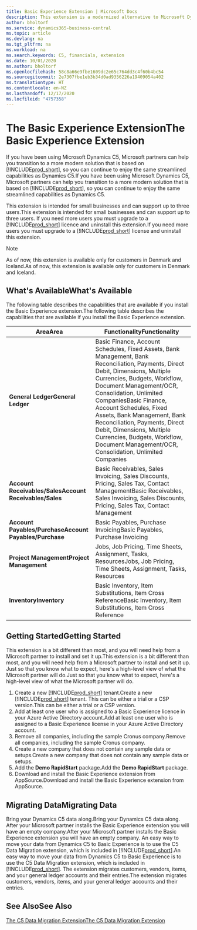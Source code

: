 ```yaml
---
title: Basic Experience Extension | Microsoft Docs
description: This extension is a modernized alternative to Microsoft Dynamics C5.
author: bholtorf
ms.service: dynamics365-business-central
ms.topic: article
ms.devlang: na
ms.tgt_pltfrm: na
ms.workload: na
ms.search.keywords: C5, financials, extension
ms.date: 10/01/2020
ms.author: bholtorf
ms.openlocfilehash: 58c8a66e9fbe1609dc2e65c764dd3c4f60b4bc54
ms.sourcegitcommit: 2e7307fbe1eb3b34d0ad9356226a19409054a402
ms.translationtype: HT
ms.contentlocale: en-NZ
ms.lasthandoff: 12/17/2020
ms.locfileid: "4757358"
---
```

# <a name="the-basic-experience-extension"></a><span data-ttu-id="f4ba4-103">The Basic Experience Extension</span><span class="sxs-lookup"><span data-stu-id="f4ba4-103">The Basic Experience Extension</span></span>
<span data-ttu-id="f4ba4-104">If you have been using Microsoft Dynamics C5, Microsoft partners can help you transition to a more modern solution that is based on [!INCLUDE[prod_short](includes/prod_short.md)], so you can continue to enjoy the same streamlined capabilities as Dynamics C5.</span><span class="sxs-lookup"><span data-stu-id="f4ba4-104">If you have been using Microsoft Dynamics C5, Microsoft partners can help you transition to a more modern solution that is based on [!INCLUDE[prod_short](includes/prod_short.md)], so you can continue to enjoy the same streamlined capabilities as Dynamics C5.</span></span>

<span data-ttu-id="f4ba4-105">This extension is intended for small businesses and can support up to three users.</span><span class="sxs-lookup"><span data-stu-id="f4ba4-105">This extension is intended for small businesses and can support up to three users.</span></span> <span data-ttu-id="f4ba4-106">If you need more users you must upgrade to a [!INCLUDE[prod_short](includes/prod_short.md)] licence and uninstall this extension.</span><span class="sxs-lookup"><span data-stu-id="f4ba4-106">If you need more users you must upgrade to a [!INCLUDE[prod_short](includes/prod_short.md)] license and uninstall this extension.</span></span>

> [!NOTE]
> <span data-ttu-id="f4ba4-107">As of now, this extension is available only for customers in Denmark and Iceland.</span><span class="sxs-lookup"><span data-stu-id="f4ba4-107">As of now, this extension is available only for customers in Denmark and Iceland.</span></span> 

## <a name="whats-available"></a><span data-ttu-id="f4ba4-108">What's Available</span><span class="sxs-lookup"><span data-stu-id="f4ba4-108">What's Available</span></span>
<span data-ttu-id="f4ba4-109">The following table describes the capabilities that are available if you install the Basic Experience extension.</span><span class="sxs-lookup"><span data-stu-id="f4ba4-109">The following table describes the capabilities that are available if you install the Basic Experience extension.</span></span>

|<span data-ttu-id="f4ba4-110">Area</span><span class="sxs-lookup"><span data-stu-id="f4ba4-110">Area</span></span>  |<span data-ttu-id="f4ba4-111">Functionality</span><span class="sxs-lookup"><span data-stu-id="f4ba4-111">Functionality</span></span>  |
|---------|---------|
|<span data-ttu-id="f4ba4-112">**General Ledger**</span><span class="sxs-lookup"><span data-stu-id="f4ba4-112">**General Ledger**</span></span> |<span data-ttu-id="f4ba4-113">Basic Finance, Account Schedules, Fixed Assets, Bank Management, Bank Reconciliation, Payments, Direct Debit, Dimensions, Multiple Currencies, Budgets, Workflow, Document Management/OCR, Consolidation, Unlimited Companies</span><span class="sxs-lookup"><span data-stu-id="f4ba4-113">Basic Finance, Account Schedules, Fixed Assets, Bank Management, Bank Reconciliation, Payments, Direct Debit, Dimensions, Multiple Currencies, Budgets, Workflow, Document Management/OCR, Consolidation, Unlimited Companies</span></span>|
|<span data-ttu-id="f4ba4-114">**Account Receivables/Sales**</span><span class="sxs-lookup"><span data-stu-id="f4ba4-114">**Account Receivables/Sales**</span></span> |<span data-ttu-id="f4ba4-115">Basic Receivables, Sales Invoicing, Sales Discounts, Pricing, Sales Tax, Contact Management</span><span class="sxs-lookup"><span data-stu-id="f4ba4-115">Basic Receivables, Sales Invoicing, Sales Discounts, Pricing, Sales Tax, Contact Management</span></span> |
|<span data-ttu-id="f4ba4-116">**Account Payables/Purchase**</span><span class="sxs-lookup"><span data-stu-id="f4ba4-116">**Account Payables/Purchase**</span></span> |<span data-ttu-id="f4ba4-117">Basic Payables, Purchase Invoicing</span><span class="sxs-lookup"><span data-stu-id="f4ba4-117">Basic Payables, Purchase Invoicing</span></span> |
|<span data-ttu-id="f4ba4-118">**Project Management**</span><span class="sxs-lookup"><span data-stu-id="f4ba4-118">**Project Management**</span></span> |<span data-ttu-id="f4ba4-119">Jobs, Job Pricing, Time Sheets, Assignment, Tasks, Resources</span><span class="sxs-lookup"><span data-stu-id="f4ba4-119">Jobs, Job Pricing, Time Sheets, Assignment, Tasks, Resources</span></span> |
|<span data-ttu-id="f4ba4-120">**Inventory**</span><span class="sxs-lookup"><span data-stu-id="f4ba4-120">**Inventory**</span></span> |<span data-ttu-id="f4ba4-121">Basic Inventory, Item Substitutions, Item Cross Reference</span><span class="sxs-lookup"><span data-stu-id="f4ba4-121">Basic Inventory, Item Substitutions, Item Cross Reference</span></span> |

## <a name="getting-started"></a><span data-ttu-id="f4ba4-122">Getting Started</span><span class="sxs-lookup"><span data-stu-id="f4ba4-122">Getting Started</span></span>
<span data-ttu-id="f4ba4-123">This extension is a bit different than most, and you will need help from a Microsoft partner to install and set it up.</span><span class="sxs-lookup"><span data-stu-id="f4ba4-123">This extension is a bit different than most, and you will need help from a Microsoft partner to install and set it up.</span></span> <span data-ttu-id="f4ba4-124">Just so that you know what to expect, here's a high-level view of what the Microsoft partner will do.</span><span class="sxs-lookup"><span data-stu-id="f4ba4-124">Just so that you know what to expect, here's a high-level view of what the Microsoft partner will do.</span></span>

1. <span data-ttu-id="f4ba4-125">Create a new [!INCLUDE[prod_short](includes/prod_short.md)] tenant.</span><span class="sxs-lookup"><span data-stu-id="f4ba4-125">Create a new [!INCLUDE[prod_short](includes/prod_short.md)] tenant.</span></span> <span data-ttu-id="f4ba4-126">This can be either a trial or a CSP version.</span><span class="sxs-lookup"><span data-stu-id="f4ba4-126">This can be either a trial or a CSP version.</span></span>
2. <span data-ttu-id="f4ba4-127">Add at least one user who is assigned to a Basic Experience licence in your Azure Active Directory account.</span><span class="sxs-lookup"><span data-stu-id="f4ba4-127">Add at least one user who is assigned to a Basic Experience license in your Azure Active Directory account.</span></span>
3. <span data-ttu-id="f4ba4-128">Remove all companies, including the sample Cronus company.</span><span class="sxs-lookup"><span data-stu-id="f4ba4-128">Remove all companies, including the sample Cronus company.</span></span>
4. <span data-ttu-id="f4ba4-129">Create a new company that does not contain any sample data or setups.</span><span class="sxs-lookup"><span data-stu-id="f4ba4-129">Create a new company that does not contain any sample data or setups.</span></span>
5. <span data-ttu-id="f4ba4-130">Add the **Demo RapidStart** package.</span><span class="sxs-lookup"><span data-stu-id="f4ba4-130">Add the **Demo RapidStart** package.</span></span> <!--what does the pockage contain?-->
6. <span data-ttu-id="f4ba4-131">Download and install the Basic Experience extension from AppSource.</span><span class="sxs-lookup"><span data-stu-id="f4ba4-131">Download and install the Basic Experience extension from AppSource.</span></span>

## <a name="migrating-data"></a><span data-ttu-id="f4ba4-132">Migrating Data</span><span class="sxs-lookup"><span data-stu-id="f4ba4-132">Migrating Data</span></span>
<span data-ttu-id="f4ba4-133">Bring your Dynamics C5 data along.</span><span class="sxs-lookup"><span data-stu-id="f4ba4-133">Bring your Dynamics C5 data along.</span></span> <span data-ttu-id="f4ba4-134">After your Microsoft partner installs the Basic Experience extension you will have an empty company.</span><span class="sxs-lookup"><span data-stu-id="f4ba4-134">After your Microsoft partner installs the Basic Experience extension you will have an empty company.</span></span> <span data-ttu-id="f4ba4-135">An easy way to move your data from Dynamics C5 to Basic Experience is to use the C5 Data Migration extension, which is included in [!INCLUDE[prod_short](includes/prod_short.md)].</span><span class="sxs-lookup"><span data-stu-id="f4ba4-135">An easy way to move your data from Dynamics C5 to Basic Experience is to use the C5 Data Migration extension, which is included in [!INCLUDE[prod_short](includes/prod_short.md)].</span></span> <span data-ttu-id="f4ba4-136">The extension migrates customers, vendors, items, and your general ledger accounts and their entries.</span><span class="sxs-lookup"><span data-stu-id="f4ba4-136">The extension migrates customers, vendors, items, and your general ledger accounts and their entries.</span></span>

## <a name="see-also"></a><span data-ttu-id="f4ba4-137">See Also</span><span class="sxs-lookup"><span data-stu-id="f4ba4-137">See Also</span></span>
[<span data-ttu-id="f4ba4-138">The C5 Data Migration Extension</span><span class="sxs-lookup"><span data-stu-id="f4ba4-138">The C5 Data Migration Extension</span></span>](ui-extensions-c5-data-migration.md)